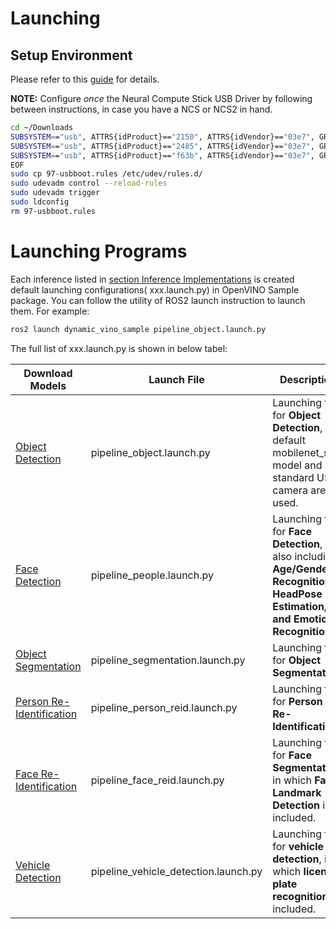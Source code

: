 # Launching
## Setup Environment
Please refer to this [guide](https://github.com/RachelRen05/ros2_openvino_toolkit_updated/blob/master/doc/SET_ENVIRONMENT.md) for details.

**NOTE:** Configure *once* the Neural Compute Stick USB Driver by following between instructions, in case you have a NCS or NCS2 in hand. 
   ```bash
   cd ~/Downloads
   SUBSYSTEM=="usb", ATTRS{idProduct}=="2150", ATTRS{idVendor}=="03e7", GROUP="users", MODE="0666",   ENV{ID_MM_DEVICE_IGNORE}="1"
   SUBSYSTEM=="usb", ATTRS{idProduct}=="2485", ATTRS{idVendor}=="03e7", GROUP="users", MODE="0666", ENV{ID_MM_DEVICE_IGNORE}="1"
   SUBSYSTEM=="usb", ATTRS{idProduct}=="f63b", ATTRS{idVendor}=="03e7", GROUP="users", MODE="0666", ENV{ID_MM_DEVICE_IGNORE}="1"
   EOF
   sudo cp 97-usbboot.rules /etc/udev/rules.d/
   sudo udevadm control --reload-rules
   sudo udevadm trigger
   sudo ldconfig
   rm 97-usbboot.rules
   ```
# Launching Programs
Each inference listed in [section Inference Implementations](https://github.com/RachelRen05/Openvino_readme/tree/master/doc/inferences) is created default launching configurations( xxx.launch.py) in OpenVINO Sample package. You can follow the utility of ROS2 launch instruction to launch them. For example:
   ```bash
   ros2 launch dynamic_vino_sample pipeline_object.launch.py
   ```

The full list of xxx.launch.py is shown in below tabel:

|Download Models|Launch File|Description|
|---|---|---|
|[Object Detection](https://github.com/RachelRen05/Openvino_readme/blob/master/doc/inferences/Object_Detection.md)|pipeline_object.launch.py|Launching file for **Object Detection**, by default mobilenet_ssd model and standard USB camera are used.|
|[Face Detection](https://github.com/RachelRen05/Openvino_readme/blob/master/doc/inferences/Face_Detection.md)|pipeline_people.launch.py|Launching file for **Face Detection**, also including **Age/Gender Recognition, HeadPose Estimation, and Emotion Recognition**.|
|[Object Segmentation](https://github.com/RachelRen05/Openvino_readme/blob/master/doc/inferences/Object_Segmentation.md)|pipeline_segmentation.launch.py|Launching file for **Object Segmentation**.| 
|[Person Re-Identification](https://github.com/RachelRen05/Openvino_readme/blob/master/doc/inferences/People_Reidentification.md)|pipeline_person_reid.launch.py|Launching file for **Person Re-Identification**.| 
|[Face Re-Identification](https://github.com/RachelRen05/Openvino_readme/blob/master/doc/inferences/Face_Reidentification.md)|pipeline_face_reid.launch.py|Launching file for **Face Segmentation**, in which **Face Landmark Detection** is included.| 
|[Vehicle Detection](https://github.com/RachelRen05/Openvino_readme/blob/master/doc/inferences/Vehicle_Detection.md)|pipeline_vehicle_detection.launch.py|Launching file for **vehicle detection**, in which **license plate recognition** is included.|
